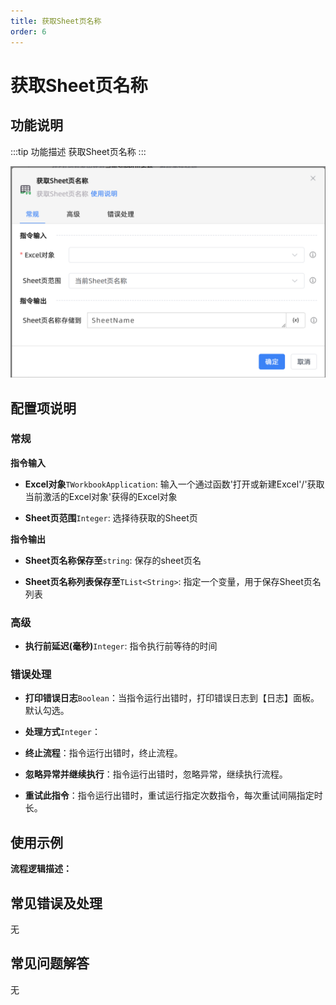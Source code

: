 ```yaml
---
title: 获取Sheet页名称
order: 6
---
```


# 获取Sheet页名称

## 功能说明

:::tip 功能描述
获取Sheet页名称
:::

![获取Sheet页名称](../../../../assets/获取Sheet页名称_command.png)

## 配置项说明

### 常规

**指令输入**

- **Excel对象**`TWorkbookApplication`: 输入一个通过函数'打开或新建Excel'/'获取当前激活的Excel对象'获得的Excel对象

- **Sheet页范围**`Integer`: 选择待获取的Sheet页


**指令输出**

- **Sheet页名称保存至**`string`: 保存的sheet页名

- **Sheet页名称列表保存至**`TList<String>`: 指定一个变量，用于保存Sheet页名列表

### 高级

- **执行前延迟(毫秒)**`Integer`: 指令执行前等待的时间

### 错误处理

- **打印错误日志**`Boolean`：当指令运行出错时，打印错误日志到【日志】面板。默认勾选。

- **处理方式**`Integer`：

 - **终止流程**：指令运行出错时，终止流程。

 - **忽略异常并继续执行**：指令运行出错时，忽略异常，继续执行流程。

 - **重试此指令**：指令运行出错时，重试运行指定次数指令，每次重试间隔指定时长。

## 使用示例

**流程逻辑描述：** 

## 常见错误及处理

无

## 常见问题解答

无

